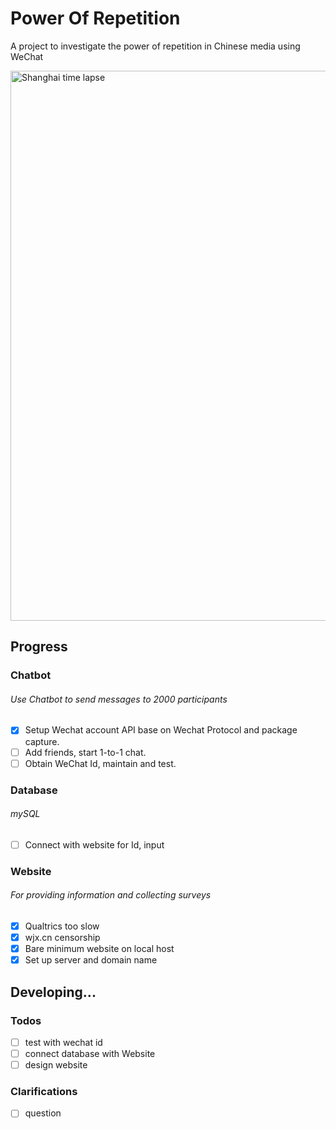#  Power Of Repetition
A project to investigate the power of repetition in Chinese media using WeChat

<img src="https://github.com/lizzij/PowerOfRepetition/raw/master/img/shanghai.gif" alt="Shanghai time lapse" width="880"/>

## Progress
### Chatbot
###### Use Chatbot to send messages to 2000 participants
- [X] Setup Wechat account API base on Wechat Protocol and package capture.
- [ ] Add friends, start 1-to-1 chat.
- [ ] Obtain WeChat Id, maintain and test.

### Database
###### mySQL
- [ ] Connect with website for Id, input

### Website
###### For providing information and collecting surveys
- [X] Qualtrics too slow
- [X] wjx.cn censorship
- [X] Bare minimum website on local host
- [X] Set up server and domain name

## Developing...
### Todos
- [ ] test with wechat id
- [ ] connect database with Website
- [ ] design website

### Clarifications
- [ ] question
